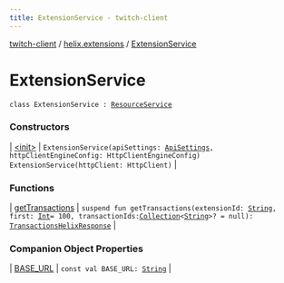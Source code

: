 ```yaml
---
title: ExtensionService - twitch-client
---
```


[twitch-client](../../index.html) / [helix.extensions](../index.html) / [ExtensionService](./index.html)

# ExtensionService

`class ExtensionService : `[`ResourceService`](../../helix.http/-resource-service/index.html)

### Constructors

| [&lt;init&gt;](-init-.html) | `ExtensionService(apiSettings: `[`ApiSettings`](../../helix.http.credentials/-api-settings/index.html)`, httpClientEngineConfig: HttpClientEngineConfig)`<br>`ExtensionService(httpClient: HttpClient)` |

### Functions

| [getTransactions](get-transactions.html) | `suspend fun getTransactions(extensionId: `[`String`](https://kotlinlang.org/api/latest/jvm/stdlib/kotlin/-string/index.html)`, first: `[`Int`](https://kotlinlang.org/api/latest/jvm/stdlib/kotlin/-int/index.html)` = 100, transactionIds: `[`Collection`](https://kotlinlang.org/api/latest/jvm/stdlib/kotlin.collections/-collection/index.html)`<`[`String`](https://kotlinlang.org/api/latest/jvm/stdlib/kotlin/-string/index.html)`>? = null): `[`TransactionsHelixResponse`](../-transactions-helix-response/index.html) |

### Companion Object Properties

| [BASE_URL](-b-a-s-e_-u-r-l.html) | `const val BASE_URL: `[`String`](https://kotlinlang.org/api/latest/jvm/stdlib/kotlin/-string/index.html) |

